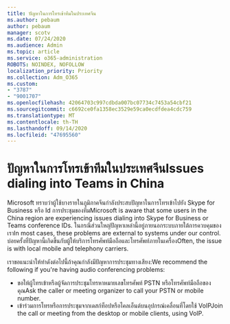 ```yaml
---
title: ปัญหาในการโทรเข้าทีมในประเทศจีน
ms.author: pebaum
author: pebaum
manager: scotv
ms.date: 07/24/2020
ms.audience: Admin
ms.topic: article
ms.service: o365-administration
ROBOTS: NOINDEX, NOFOLLOW
localization_priority: Priority
ms.collection: Adm_O365
ms.custom:
- "3787"
- "9001707"
ms.openlocfilehash: 42064703c997cdbda007bc07734c7453a54cbf21
ms.sourcegitcommit: c6692ce0fa1358ec3529e59ca0ecdfdea4cdc759
ms.translationtype: MT
ms.contentlocale: th-TH
ms.lasthandoff: 09/14/2020
ms.locfileid: "47695560"
---
```

# <a name="issues-dialing-into-teams-in-china"></a><span data-ttu-id="4e867-102">ปัญหาในการโทรเข้าทีมในประเทศจีน</span><span class="sxs-lookup"><span data-stu-id="4e867-102">Issues dialing into Teams in China</span></span>

<span data-ttu-id="4e867-103">Microsoft ทราบว่าผู้ใช้บางรายในภูมิภาคจีนกำลังประสบปัญหาในการโทรเข้าไปยัง Skype for Business หรือ Id การประชุมของทีม</span><span class="sxs-lookup"><span data-stu-id="4e867-103">Microsoft is aware that some users in the China region are experiencing issues dialing into Skype for Business or Teams conference IDs.</span></span> <span data-ttu-id="4e867-104">ในกรณีส่วนใหญ่ปัญหาเหล่านี้อยู่ภายนอกระบบภายใต้การควบคุมของเรา</span><span class="sxs-lookup"><span data-stu-id="4e867-104">In most cases, these problems are external to systems under our control.</span></span> <span data-ttu-id="4e867-105">บ่อยครั้งที่ปัญหานี้เกิดขึ้นกับผู้ให้บริการโทรศัพท์มือถือและโทรศัพท์ภายในเครื่อง</span><span class="sxs-lookup"><span data-stu-id="4e867-105">Often, the issue is with local mobile and telephony carriers.</span></span>

<span data-ttu-id="4e867-106">เราขอแนะนำให้ทำดังต่อไปนี้ถ้าคุณกำลังมีปัญหาการประชุมทางเสียง:</span><span class="sxs-lookup"><span data-stu-id="4e867-106">We recommend the following if you're having audio conferencing problems:</span></span>

-   <span data-ttu-id="4e867-107">ขอให้ผู้โทรเข้าหรือผู้จัดการประชุมโทรหาหมายเลขโทรศัพท์ PSTN หรือโทรศัพท์มือถือของคุณ</span><span class="sxs-lookup"><span data-stu-id="4e867-107">Ask the caller or meeting organizer to call your PSTN or mobile number.</span></span>
-   <span data-ttu-id="4e867-108">เข้าร่วมการโทรหรือการประชุมจากเดสก์ท็อปหรือไคลเอ็นต์บนอุปกรณ์เคลื่อนที่โดยใช้ VoIP</span><span class="sxs-lookup"><span data-stu-id="4e867-108">Join the call or meeting from the desktop or mobile clients, using VoIP.</span></span>